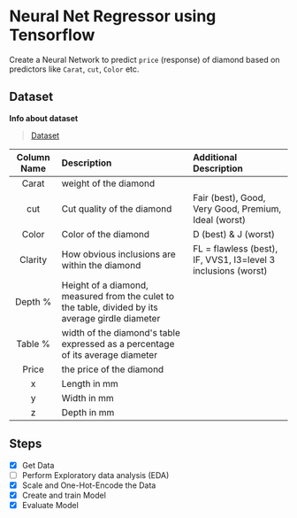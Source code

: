# Neural Net Regressor using Tensorflow
Create a Neural Network to predict `price` (response) of diamond based on predictors like `Carat`, `cut`, `Color` etc.

## Dataset
**Info about dataset**
> [Dataset](https://www.kaggle.com/shivam2503/diamonds/download)

| Column Name | Description | Additional Description |
|    :----:   |    :----    | :--- |
| Carat       | weight of the diamond | |
| cut         | Cut quality of the diamond | Fair (best), Good, Very Good, Premium, Ideal (worst) |
| Color       | Color of the diamond | D (best) & J (worst) |
| Clarity     | How obvious inclusions are within the diamond | FL = flawless (best), IF, VVS1, I3=level 3 inclusions (worst)  |
| Depth %     | Height of a diamond, measured from the culet to the table, divided by its average girdle diameter| |
| Table %     |width of the diamond's table expressed as a percentage of its average diameter||
| Price       |the price of the diamond||
| x           |Length in mm||
| y           |Width in mm||
| z           |Depth in mm||

## Steps
- [x] Get Data
- [ ] Perform Exploratory data analysis (EDA)
- [x] Scale and One-Hot-Encode the Data
- [x] Create and train Model
- [x] Evaluate Model 
